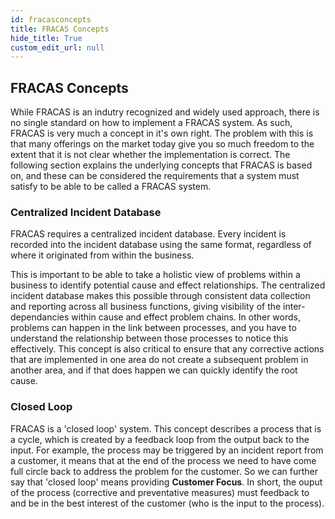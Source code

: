 ```yaml
---
id: fracasconcepts
title: FRACAS Concepts
hide_title: True
custom_edit_url: null
---
```


## FRACAS Concepts

While FRACAS is an indutry recognized and widely used approach, there is no single standard on how to implement a FRACAS system. As such, FRACAS is very much a concept in it's own right. The problem with this is that many offerings on the market today give you so much freedom to the extent that it is not clear whether the implementation is correct. The following section explains the underlying concepts that FRACAS is based on, and these can be considered the requirements that a system must satisfy to be able to be called a FRACAS system.

### Centralized Incident Database

FRACAS requires a centralized incident database. Every incident is recorded into the incident database using the same format, regardless of where it originated from within the business.

This is important to be able to take a holistic view of problems within a business to identify potential cause and effect relationships. The centralized incident database makes this possible through consistent data collection and reporting across all business functions, giving visibility of the inter-dependancies within cause and effect problem chains. In other words, problems can happen in the link between processes, and you have to understand the relationship between those processes to notice this effectively. This concept is also critical to ensure that any corrective actions that are implemented in one area do not create a subsequent problem in another area, and if that does happen we can quickly identify the root cause. 

### Closed Loop

FRACAS is a 'closed loop' system. This concept describes a process that is a cycle, which is created by a feedback loop from the output back to the input. For example, the process may be triggered by an incident report from a customer, it means that at the end of the process we need to have come full circle back to address the problem for the customer. So we can further say that 'closed loop' means providing **Customer Focus**. In short, the ouput of the process (corrective and preventative measures) must feedback to and be in the best interest of the customer (who is the input to the process).


